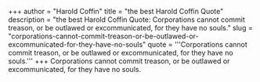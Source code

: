 +++
author = "Harold Coffin"
title = "the best Harold Coffin Quote"
description = "the best Harold Coffin Quote: Corporations cannot commit treason, or be outlawed or excommunicated, for they have no souls."
slug = "corporations-cannot-commit-treason-or-be-outlawed-or-excommunicated-for-they-have-no-souls"
quote = '''Corporations cannot commit treason, or be outlawed or excommunicated, for they have no souls.'''
+++
Corporations cannot commit treason, or be outlawed or excommunicated, for they have no souls.
